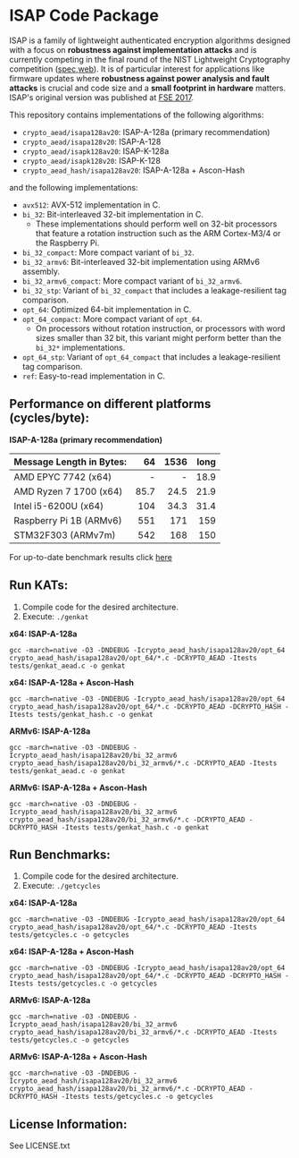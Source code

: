 ISAP Code Package
=================

ISAP is a family of lightweight authenticated encryption algorithms designed with a focus on **robustness against implementation attacks** and is currently competing in the final round of the NIST Lightweight Cryptography competition ([spec](https://csrc.nist.gov/Projects/lightweight-cryptography/finalists),[web](https://isap.iaik.tugraz.at)). It is of particular interest for applications like firmware updates where **robustness against power analysis and fault attacks** is crucial and code size and a **small footprint in hardware** matters. ISAP's original version was published at [FSE 2017](https://tosc.iacr.org/index.php/ToSC/article/view/585).

This repository contains implementations of the following algorithms:

- `crypto_aead/isapa128av20`: ISAP-A-128a (primary recommendation)
- `crypto_aead/isapa128v20`: ISAP-A-128
- `crypto_aead/isapk128av20`: ISAP-K-128a
- `crypto_aead/isapk128v20`: ISAP-K-128
- `crypto_aead_hash/isapa128av20`: ISAP-A-128a + Ascon-Hash

and the following implementations:

- `avx512`: AVX-512 implementation in C.
- `bi_32`: Bit-interleaved 32-bit implementation in C.
    - These implementations should perform well on 32-bit processors that feature a rotation instruction such as the ARM Cortex-M3/4 or the Raspberry Pi.
- `bi_32_compact`: More compact variant of `bi_32`.
- `bi_32_armv6`: Bit-interleaved 32-bit implementation using ARMv6 assembly.
- `bi_32_armv6_compact`: More compact variant of `bi_32_armv6`.
- `bi_32_stp`: Variant of `bi_32_compact` that includes a leakage-resilient tag comparison.
- `opt_64`: Optimized 64-bit implementation in C.
- `opt_64_compact`: More compact variant of `opt_64`.
  - On processors without rotation instruction, or processors with word sizes smaller than 32 bit, this variant might perform better than the `bi_32*` implementations.
- `opt_64_stp`: Variant of `opt_64_compact` that includes a leakage-resilient tag comparison.
- `ref`: Easy-to-read implementation in C.

Performance on different platforms (cycles/byte):
-------------------------------------------------

**ISAP-A-128a (primary recommendation)**

| Message Length in Bytes: |    64 |  1536 |  long |
|:-------------------------|------:|------:|------:|
| AMD  EPYC 7742 (x64)     |     - |     - |  18.9 |
| AMD Ryzen 7 1700 (x64)   |  85.7 |  24.5 |  21.9 |
| Intel i5-6200U (x64)     |   104 |  34.3 |  31.4 |
| Raspberry Pi 1B (ARMv6)  |   551 |   171 |   159 |
| STM32F303 (ARMv7m)       |   542 |   168 |   150 |

For up-to-date benchmark results click [here](https://isap.iaik.tugraz.at/implementations.html)

Run KATs:
---------

1. Compile code for the desired architecture.
2. Execute: `./genkat`

**x64: ISAP-A-128a**

```
gcc -march=native -O3 -DNDEBUG -Icrypto_aead_hash/isapa128av20/opt_64 crypto_aead_hash/isapa128av20/opt_64/*.c -DCRYPTO_AEAD -Itests tests/genkat_aead.c -o genkat
```

**x64: ISAP-A-128a + Ascon-Hash**

```
gcc -march=native -O3 -DNDEBUG -Icrypto_aead_hash/isapa128av20/opt_64 crypto_aead_hash/isapa128av20/opt_64/*.c -DCRYPTO_AEAD -DCRYPTO_HASH -Itests tests/genkat_hash.c -o genkat
```

**ARMv6: ISAP-A-128a**

```
gcc -march=native -O3 -DNDEBUG -Icrypto_aead_hash/isapa128av20/bi_32_armv6 crypto_aead_hash/isapa128av20/bi_32_armv6/*.c -DCRYPTO_AEAD -Itests tests/genkat_aead.c -o genkat
```

**ARMv6: ISAP-A-128a + Ascon-Hash**

```
gcc -march=native -O3 -DNDEBUG -Icrypto_aead_hash/isapa128av20/bi_32_armv6 crypto_aead_hash/isapa128av20/bi_32_armv6/*.c -DCRYPTO_AEAD -DCRYPTO_HASH -Itests tests/genkat_hash.c -o genkat
```

Run Benchmarks:
---------------

1. Compile code for the desired architecture.
2. Execute: `./getcycles`

**x64: ISAP-A-128a**

```
gcc -march=native -O3 -DNDEBUG -Icrypto_aead_hash/isapa128av20/opt_64 crypto_aead_hash/isapa128av20/opt_64/*.c -DCRYPTO_AEAD -Itests tests/getcycles.c -o getcycles
```

**x64: ISAP-A-128a + Ascon-Hash**

```
gcc -march=native -O3 -DNDEBUG -Icrypto_aead_hash/isapa128av20/opt_64 crypto_aead_hash/isapa128av20/opt_64/*.c -DCRYPTO_AEAD -DCRYPTO_HASH -Itests tests/getcycles.c -o getcycles
```

**ARMv6: ISAP-A-128a**

```
gcc -march=native -O3 -DNDEBUG -Icrypto_aead_hash/isapa128av20/bi_32_armv6 crypto_aead_hash/isapa128av20/bi_32_armv6/*.c -DCRYPTO_AEAD -Itests tests/getcycles.c -o getcycles
```

**ARMv6: ISAP-A-128a + Ascon-Hash**

```
gcc -march=native -O3 -DNDEBUG -Icrypto_aead_hash/isapa128av20/bi_32_armv6 crypto_aead_hash/isapa128av20/bi_32_armv6/*.c -DCRYPTO_AEAD -DCRYPTO_HASH -Itests tests/getcycles.c -o getcycles
```

License Information:
--------------------

See LICENSE.txt
